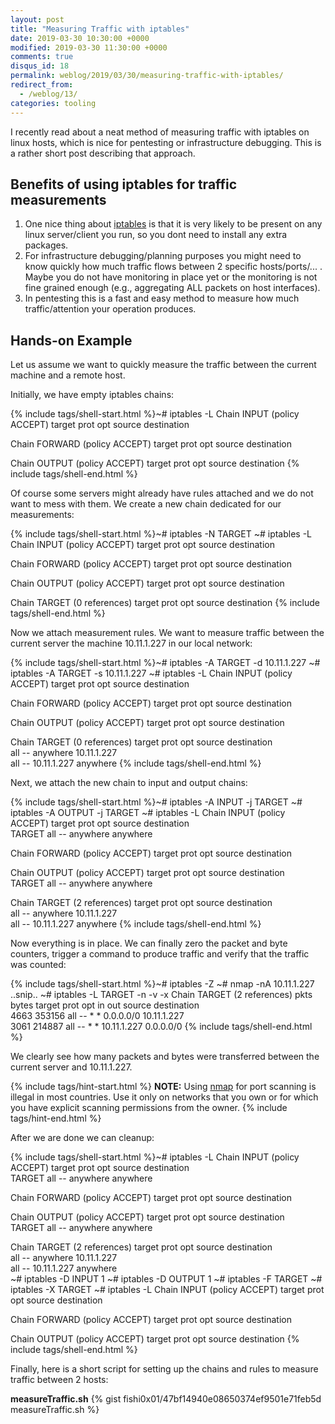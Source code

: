 ```yaml
---
layout: post
title: "Measuring Traffic with iptables"
date: 2019-03-30 10:30:00 +0000
modified: 2019-03-30 11:30:00 +0000 
comments: true
disqus_id: 18
permalink: weblog/2019/03/30/measuring-traffic-with-iptables/
redirect_from:
  - /weblog/13/
categories: tooling
---
```


I recently read about a neat method of measuring traffic with iptables on linux hosts, which is nice for pentesting or infrastructure debugging. 
This is a rather short post describing that approach. 
<!--more-->

## Benefits of using iptables for traffic measurements

1. One nice thing about [iptables][iptables] is that it is very likely to be present on any linux server/client you run, so you dont need to install any extra packages. 
2. For infrastructure debugging/planning purposes you might need to know quickly how much traffic flows between 2 specific hosts/ports/... . Maybe you do not have monitoring in place yet or the monitoring is not fine grained enough (e.g., aggregating ALL packets on host interfaces).
3. In pentesting this is a fast and easy method to measure how much traffic/attention your operation produces. 

## Hands-on Example

Let us assume we want to quickly measure the traffic between the current machine and a remote host. 

Initially, we have empty iptables chains:

{% include tags/shell-start.html %}~# iptables -L
Chain INPUT (policy ACCEPT)
target     prot opt source               destination         

Chain FORWARD (policy ACCEPT)
target     prot opt source               destination         

Chain OUTPUT (policy ACCEPT)
target     prot opt source               destination
{% include tags/shell-end.html %}

Of course some servers might already have rules attached and we do not want to mess with them. 
We create a new chain dedicated for our measurements:

{% include tags/shell-start.html %}~# iptables -N TARGET
~# iptables -L
Chain INPUT (policy ACCEPT)
target     prot opt source               destination         

Chain FORWARD (policy ACCEPT)
target     prot opt source               destination         

Chain OUTPUT (policy ACCEPT)
target     prot opt source               destination         

Chain TARGET (0 references)
target     prot opt source               destination
{% include tags/shell-end.html %}

Now we attach measurement rules. 
We want to measure traffic between the current server the machine 10.11.1.227 in our local network: 

{% include tags/shell-start.html %}~# iptables -A TARGET -d 10.11.1.227
~# iptables -A TARGET -s 10.11.1.227
~# iptables -L
Chain INPUT (policy ACCEPT)
target     prot opt source               destination         

Chain FORWARD (policy ACCEPT)
target     prot opt source               destination         

Chain OUTPUT (policy ACCEPT)
target     prot opt source               destination         

Chain TARGET (0 references)
target     prot opt source               destination         
           all  --  anywhere             10.11.1.227         
           all  --  10.11.1.227          anywhere
{% include tags/shell-end.html %}

Next, we attach the new chain to input and output chains:

{% include tags/shell-start.html %}~# iptables -A INPUT -j TARGET
~# iptables -A OUTPUT -j TARGET
~# iptables -L
Chain INPUT (policy ACCEPT)
target     prot opt source               destination         
TARGET     all  --  anywhere             anywhere            

Chain FORWARD (policy ACCEPT)
target     prot opt source               destination         

Chain OUTPUT (policy ACCEPT)
target     prot opt source               destination         
TARGET     all  --  anywhere             anywhere            

Chain TARGET (2 references)
target     prot opt source               destination         
           all  --  anywhere             10.11.1.227         
           all  --  10.11.1.227          anywhere
{% include tags/shell-end.html %}

Now everything is in place. 
We can finally zero the packet and byte counters, trigger a command to produce traffic and verify that the traffic was counted:

{% include tags/shell-start.html %}~# iptables -Z
~# nmap -nA 10.11.1.227
..snip..
~# iptables -L TARGET -n -v -x
Chain TARGET (2 references)
    pkts      bytes target     prot opt in     out     source               destination         
    4663   353156            all  --  *      *       0.0.0.0/0            10.11.1.227         
    3061   214887            all  --  *      *       10.11.1.227          0.0.0.0/0
{% include tags/shell-end.html %}

We clearly see how many packets and bytes were transferred between the current server and 10.11.1.227.

{% include tags/hint-start.html %}
**NOTE:** Using [nmap][nmap] for port scanning is illegal in most countries. 
Use it only on networks that you own or for which you have explicit scanning permissions from the owner.
{% include tags/hint-end.html %}

After we are done we can cleanup:

{% include tags/shell-start.html %}~# iptables -L
Chain INPUT (policy ACCEPT)
target     prot opt source               destination         
TARGET     all  --  anywhere             anywhere            

Chain FORWARD (policy ACCEPT)
target     prot opt source               destination         

Chain OUTPUT (policy ACCEPT)
target     prot opt source               destination         
TARGET     all  --  anywhere             anywhere            

Chain TARGET (2 references)
target     prot opt source               destination         
           all  --  anywhere             10.11.1.227         
           all  --  10.11.1.227          anywhere            
~# iptables -D INPUT 1
~# iptables -D OUTPUT 1
~# iptables -F TARGET 
~# iptables -X TARGET 
~# iptables -L
Chain INPUT (policy ACCEPT)
target     prot opt source               destination         

Chain FORWARD (policy ACCEPT)
target     prot opt source               destination         

Chain OUTPUT (policy ACCEPT)
target     prot opt source               destination
{% include tags/shell-end.html %}

Finally, here is a short script for setting up the chains and rules to measure traffic between 2 hosts:

**measureTraffic.sh**
{% gist fishi0x01/47bf14940e08650374ef9501e71feb5d measureTraffic.sh %}

[iptables]: https://en.wikipedia.org/wiki/Iptables
[nmap]: https://en.wikipedia.org/wiki/Nmap
